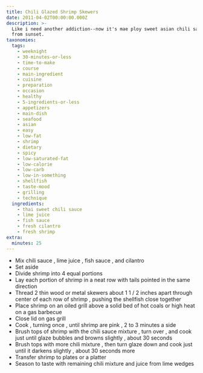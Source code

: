 ```yaml
---
title: Chili Glazed Shrimp Skewers
date: 2011-04-02T00:00:00.000Z
description: >-
  Like i need another addiction--now it's mae ploy sweet asian chili sauce. 
  from sunset.
taxonomies:
  tags:
    - weeknight
    - 30-minutes-or-less
    - time-to-make
    - course
    - main-ingredient
    - cuisine
    - preparation
    - occasion
    - healthy
    - 5-ingredients-or-less
    - appetizers
    - main-dish
    - seafood
    - asian
    - easy
    - low-fat
    - shrimp
    - dietary
    - spicy
    - low-saturated-fat
    - low-calorie
    - low-carb
    - low-in-something
    - shellfish
    - taste-mood
    - grilling
    - technique
  ingredients:
    - thai sweet chili sauce
    - lime juice
    - fish sauce
    - fresh cilantro
    - fresh shrimp
extra:
  minutes: 25
---
```

 - Mix chili sauce , lime juice , fish sauce , and cilantro
 - Set aside
 - Divide shrimp into 4 equal portions
 - Lay each portion of shrimp in a neat row with tails pointed in the same direction
 - Thread 2 thin wood or metal skewers about 1 1 / 2 inches apart through center of each row of shrimp , pushing the shellfish close together
 - Place shrimp on an oiled grill above a solid bed of hot coals or high heat on a gas barbecue
 - Close lid on gas grill
 - Cook , turning once , until shrimp are pink , 2 to 3 minutes a side
 - Brush tops of shrimp with the chili sauce mixture , turn over , and cook just until glaze bubbles and browns slightly , about 30 seconds
 - Brush tops with more chili mixture , then turn glaze down and cook just until it darkens slightly , about 30 seconds more
 - Transfer shrimp to plates or a platter
 - Season to taste with remaining chili mixture and juice from lime wedges
